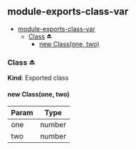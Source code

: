 ## module-exports-class-var

* [module-exports-class-var](#markdown-header-moduleexportsclassvar)
    * [Class](#markdown-header-class) ⏏
        * [new Class(one, two)](#markdown-header-new-classone-two)

### Class ⏏
**Kind**: Exported class  
#### new Class(one, two)

| Param | Type |
| --- | --- |
| one | number | 
| two | number | 


